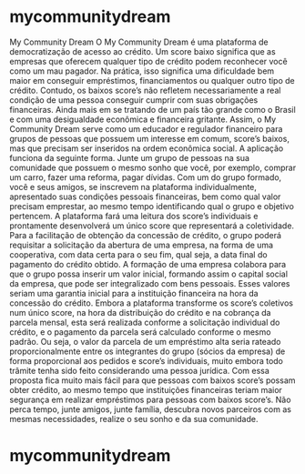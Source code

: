 # mycommunitydream
My Community Dream  O My Community Dream é uma plataforma de democratização de acesso ao crédito. Um score baixo significa que as empresas que oferecem qualquer tipo de crédito podem reconhecer você como um mau pagador. Na prática, isso significa uma dificuldade bem maior em conseguir empréstimos, financiamentos ou qualquer outro tipo de crédito. Contudo, os baixos score’s não refletem necessariamente a real condição de uma pessoa conseguir cumprir com suas obrigações financeiras. Ainda mais em se tratando de um país tão grande como o Brasil e com uma desigualdade econômica e financeira gritante. Assim, o My Community Dream serve como um educador e regulador financeiro para grupos de pessoas que possuem um interesse em comum, score’s baixos, mas que precisam ser inseridos na ordem econômica social. A aplicação funciona da seguinte forma. Junte um grupo de pessoas na sua comunidade que possuem o mesmo sonho que você, por exemplo, comprar um carro, fazer uma reforma, pagar dívidas. Com um do grupo formado, você e seus amigos, se inscrevem na plataforma individualmente, apresentado suas condições pessoais financeiras, bem como qual valor precisam emprestar, ao mesmo tempo identificando qual o grupo e objetivo pertencem. A plataforma fará uma leitura dos score’s individuais e prontamente desenvolverá um único score que representará a coletividade. Para a facilitação de obtenção da concessão de crédito, o grupo poderá requisitar a solicitação da abertura de uma empresa, na forma de uma cooperativa, com data certa para o seu fim, qual seja, a data final do pagamento do crédito obtido. A formação de uma empresa colabora para que o grupo possa inserir um valor inicial, formando assim o capital social da empresa, que pode ser integralizado com bens pessoais. Esses valores seriam uma garantia inicial para a instituição financeira na hora da concessão do crédito. Embora a plataforma transforme os score’s coletivos num único score, na hora da distribuição do crédito e na cobrança da parcela mensal, esta será realizada conforme a solicitação individual do crédito, e o pagamento da parcela será calculado conforme o mesmo padrão. Ou seja, o valor da parcela de um empréstimo alta seria rateado proporcionalmente entre os integrantes do grupo (sócios da empresa) de forma proporcional aos pedidos e score’s individuais, muito embora todo trâmite tenha sido feito considerando uma pessoa jurídica. Com essa proposta fica muito mais fácil para que pessoas com baixos score’s possam obter crédito, ao mesmo tempo que instituições financeiras teriam maior segurança em realizar empréstimos para pessoas com baixos score’s. Não perca tempo, junte amigos, junte família, descubra novos parceiros com as mesmas necessidades, realize o seu sonho e da sua comunidade.
# mycommunitydream
